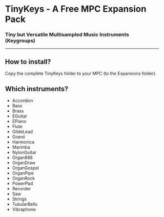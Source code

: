 # TinyKeys - A Free MPC Expansion Pack
### Tiny but Versatile Multisampled Music Instruments (Keygroups)

-----

## How to install?
Copy the complete TinyKeys folder to your MPC (to the Expansions folder).

## Which instruments?
* Accordion
* Bass
* Brass
* EGuitar
* EPiano
* Flute
* GlideLead
* Grand
* Harmonica
* Marimba
* NylonGuitar
* Organ888
* OrganDraw
* OrganGospel
* OrganPipe
* OrganRock
* PowerPad
* Recorder
* Saw
* Strings
* TubularBells
* Vibraphone

